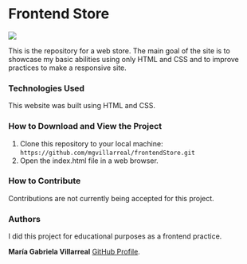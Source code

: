# Frontend Store

<p align="left">
   <img src="https://img.shields.io/badge/STATUS-DONE-green">
</p>

This is the repository for a web store. The main goal of the site is to showcase my basic abilities using only HTML and CSS and to improve practices to make a responsive site.

### Technologies Used
This website was built using HTML and CSS.

### How to Download and View the Project
1. Clone this repository to your local machine: `https://github.com/mgvillarreal/frontendStore.git`
2. Open the index.html file in a web browser.

### How to Contribute
Contributions are not currently being accepted for this project.

### Authors
I did this project for educational purposes as a frontend practice.

**María Gabriela Villarreal** [GitHub Profile](https://github.com/mgvillarreal).
